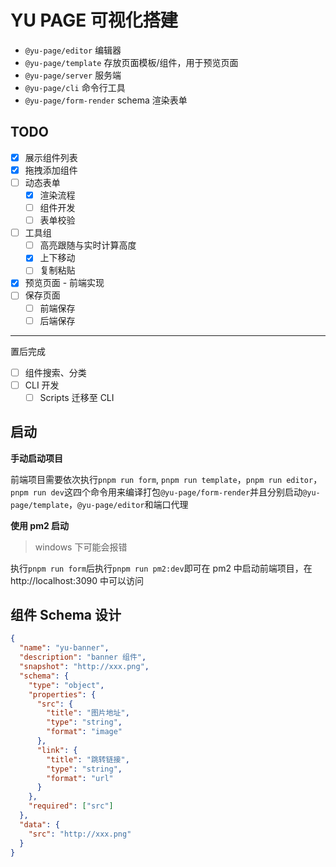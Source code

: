 # YU PAGE 可视化搭建

- `@yu-page/editor` 编辑器
- `@yu-page/template` 存放页面模板/组件，用于预览页面
- `@yu-page/server` 服务端
- `@yu-page/cli` 命令行工具
- `@yu-page/form-render` schema 渲染表单

## TODO

- [x] 展示组件列表
- [x] 拖拽添加组件
- [ ] 动态表单
  - [x] 渲染流程
  - [ ] 组件开发
  - [ ] 表单校验
- [ ] 工具组
  - [ ] 高亮跟随与实时计算高度
  - [x] 上下移动
  - [ ] 复制粘贴
- [x] 预览页面 - 前端实现
- [ ] 保存页面
  - [ ] 前端保存
  - [ ] 后端保存

---

置后完成

- [ ] 组件搜索、分类
- [ ] CLI 开发
  - [ ] Scripts 迁移至 CLI

## 启动

**手动启动项目**

前端项目需要依次执行`pnpm run form`, `pnpm run template`，`pnpm run editor`，`pnpm run dev`这四个命令用来编译打包`@yu-page/form-render`并且分别启动`@yu-page/template`，`@yu-page/editor`和端口代理

**使用 pm2 启动**

> windows 下可能会报错

执行`pnpm run form`后执行`pnpm run pm2:dev`即可在 pm2 中启动前端项目，在 http://localhost:3090 中可以访问

## 组件 Schema 设计

```json
{
  "name": "yu-banner",
  "description": "banner 组件",
  "snapshot": "http://xxx.png",
  "schema": {
    "type": "object",
    "properties": {
      "src": {
        "title": "图片地址",
        "type": "string",
        "format": "image"
      },
      "link": {
        "title": "跳转链接",
        "type": "string",
        "format": "url"
      }
    },
    "required": ["src"]
  },
  "data": {
    "src": "http://xxx.png"
  }
}
```
